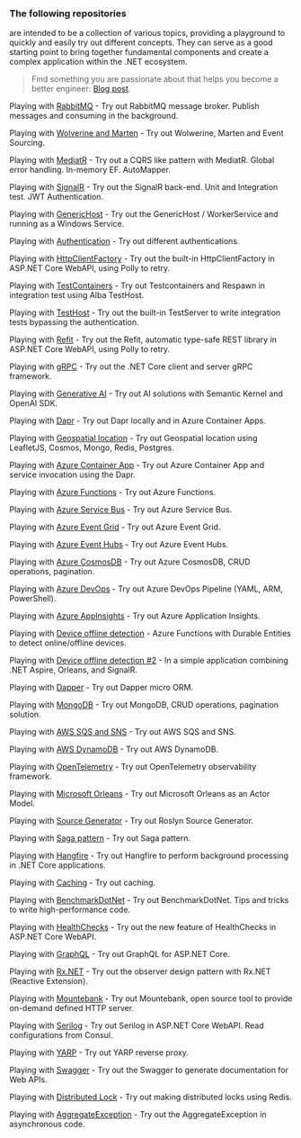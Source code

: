 ### The following repositories

are intended to be a collection of various topics, providing a playground to quickly and easily try out different concepts. They can serve as a good starting point to bring together fundamental components and create a complex application within the .NET ecosystem.

> Find something you are passionate about that helps you become a better engineer: [Blog post](https://dev.to/vintharas/how-to-come-up-with-great-side-projects-3kb).

Playing with [RabbitMQ](https://github.com/19balazs86/PlayingWithRabbitMQ) - Try out RabbitMQ message broker. Publish messages and consuming in the background.

Playing with [Wolverine and Marten](https://github.com/19balazs86/PlayingWithWolverineMarten) - Try out Wolwerine, Marten and Event Sourcing.

Playing with [MediatR](https://github.com/19balazs86/PlayingWithMediatR) - Try out a CQRS like pattern with MediatR. Global error handling. In-memory EF. AutoMapper.

Playing with [SignalR](https://github.com/19balazs86/PlayingWithSignalR) - Try out the SignalR back-end. Unit and Integration test. JWT Authentication.

Playing with [GenericHost](https://github.com/19balazs86/PlayingWithGenericHost) - Try out the GenericHost / WorkerService and running as a Windows Service.

Playing with [Authentication](https://github.com/19balazs86/PlayingWithAuthentication) - Try out different authentications.

Playing with [HttpClientFactory](https://github.com/19balazs86/PlayingWithHttpClientFactory) - Try out the built-in HttpClientFactory in ASP.NET Core WebAPI, using Polly to retry.

Playing with [TestContainers](https://github.com/19balazs86/PlayingWithTestContainers) - Try out Testcontainers and Respawn in integration test using Alba TestHost.

Playing with [TestHost](https://github.com/19balazs86/PlayingWithTestHost) - Try out the built-in TestServer to write integration tests bypassing the authentication.

Playing with [Refit](https://github.com/19balazs86/PlayingWithRefit) - Try out the Refit, automatic type-safe REST library in ASP.NET Core WebAPI, using Polly to retry.

Playing with [gRPC](https://github.com/19balazs86/PlayingWith_gRPC) - Try out the .NET Core client and server gRPC framework.

Playing with [Generative AI](https://github.com/19balazs86/PlayingWithGenerativeAI) - Try out AI solutions with Semantic Kernel and OpenAI SDK.

Playing with [Dapr](https://github.com/19balazs86/PlayingWithDapr) - Try out Dapr locally and in Azure Container Apps.

Playing with [Geospatial location](https://github.com/19balazs86/PlayingWithGeospatial) - Try out Geospatial location using LeafletJS, Cosmos, Mongo, Redis, Postgres.

Playing with [Azure Container App](https://github.com/19balazs86/AzureContainerApp) - Try out Azure Container App and service invocation using the Dapr.

Playing with [Azure Functions](https://github.com/19balazs86/AzureFunctions) - Try out Azure Functions.

Playing with [Azure Service Bus](https://github.com/19balazs86/AzureServiceBus) - Try out Azure Service Bus.

Playing with [Azure Event Grid](https://github.com/19balazs86/AzureEventGrid) - Try out Azure Event Grid.

Playing with [Azure Event Hubs](https://github.com/19balazs86/AzureEventHubs) - Try out Azure Event Hubs.

Playing with [Azure CosmosDB](https://github.com/19balazs86/AzureCosmosDB) - Try out Azure CosmosDB, CRUD operations, pagination.

Playing with [Azure DevOps](https://github.com/19balazs86/AzureDevOps) - Try out Azure DevOps Pipeline (YAML, ARM, PowerShell).

Playing with [Azure AppInsights](https://github.com/19balazs86/AzureAppInsights) - Try out Azure Application Insights.

Playing with [Device offline detection](https://github.com/19balazs86/PlayingWithDeviceOfflineDetection) - Azure Functions with Durable Entities to detect online/offline devices.

Playing with [Device offline detection #2](https://github.com/19balazs86/AspireOrleansDeviceOfflineDetection) - In a simple application combining .NET Aspire, Orleans, and SignalR.

Playing with [Dapper](https://github.com/19balazs86/PlayingWithDapper) - Try out Dapper micro ORM.

Playing with [MongoDB](https://github.com/19balazs86/PlayingWithMongoDB) - Try out MongoDB, CRUD operations, pagination solution.

Playing with [AWS SQS and SNS](https://github.com/19balazs86/AWS-SQS-SNS) - Try out AWS SQS and SNS.

Playing with [AWS DynamoDB](https://github.com/19balazs86/AWS-DynamoDB) - Try out AWS DynamoDB.

Playing with [OpenTelemetry](https://github.com/19balazs86/PlayingWithOpenTelemetry) - Try out OpenTelemetry observability framework.

Playing with [Microsoft Orleans](https://github.com/19balazs86/PlayingWithOrleans) - Try out Microsoft Orleans as an Actor Model.

Playing with [Source Generator](https://github.com/19balazs86/PlayingWithSourceGenerator) - Try out Roslyn Source Generator.

Playing with [Saga pattern](https://github.com/19balazs86/PlayingWithSagaPattern) - Try out Saga pattern.

Playing with [Hangfire](https://github.com/19balazs86/PlayingWithHangfire) - Try out Hangfire to perform background processing in .NET Core applications.

Playing with [Caching](https://github.com/19balazs86/PlayingWithCaching) - Try out caching.

Playing with [BenchmarkDotNet](https://github.com/19balazs86/PlayingWithBenchmarkDotNet) - Try out BenchmarkDotNet. Tips and tricks to write high-performance code.

Playing with [HealthChecks](https://github.com/19balazs86/PlayingWithHealthChecks) - Try out the new feature of HealthChecks in ASP.NET Core WebAPI.

Playing with [GraphQL](https://github.com/19balazs86/PlayingWithGraphQL) - Try out GraphQL for ASP.NET Core.

Playing with [Rx.NET](https://github.com/19balazs86/PlayingWithRxDotNet) - Try out the observer design pattern with Rx.NET (Reactive Extension).

Playing with [Mountebank](https://github.com/19balazs86/PlayingWithMountebank) - Try out Mountebank, open source tool to provide on-demand defined HTTP server.

Playing with [Serilog](https://github.com/19balazs86/Playing-with-Serilog) - Try out Serilog in ASP.NET Core WebAPI. Read configurations from Consul.

Playing with [YARP](https://github.com/19balazs86/PlayingWithYARP) - Try out YARP reverse proxy.

Playing with [Swagger](https://github.com/19balazs86/PlayingWithSwagger) - Try out the Swagger to generate documentation for Web APIs.

Playing with [Distributed Lock](https://github.com/19balazs86/PlayingWithDistributedLock) - Try out making distributed locks using Redis.

Playing with [AggregateException](https://github.com/19balazs86/PlayingWithAggregateException) - Try out the AggregateException in asynchronous code.